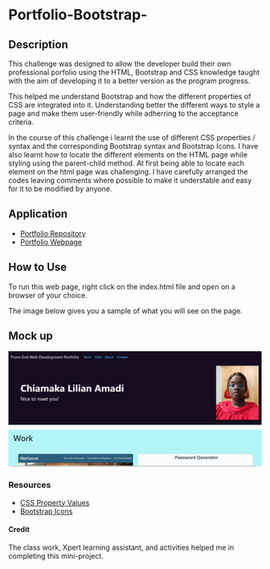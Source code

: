 # Portfolio-Bootstrap-


## Description
This challenge was designed to allow the developer build their own professional porfolio using the HTML, Bootstrap and CSS knowledge taught with the aim of developing it to a better version as the program progress.

This helped me understand Bootstrap and how the different properties of CSS are integrated into it. Understanding better the different ways to style a page and make them user-friendly while adherring to the acceptance criteria.

In the course of this challenge i learnt the use of different CSS properties / syntax and the corresponding Bootstrap syntax and Bootstrap Icons. I have also learnt how to locate the different elements on the HTML page while styling using the parent-child method. At first being able to locate each element on the html page was challenging. I have carefully arranged the codes leaving comments where possible to make it understable and easy for it to be modified by anyone.

## Application
* [Portfolio Repository](https://github.com/clamadi/Portfolio-Bootstrap)
* [Portfolio Webpage](https://clamadi.github.io/Portfolio-Bootstrap/)

## How to Use
To run this web page, right click on the index.html file and open on a browser of your choice.

The image below gives you a sample of what you will see on the page.

## Mock up
![My Portfolio-Bootstrap](images/Bootstrap-Portfolio.png)


### Resources

* [CSS Property Values](https://www.w3schools.com/cssref/pr_class_display.php#:~:text=Demo%20%E2%9D%AF-,block,takes%20up%20the%20whole%20width)
* [Bootstrap Icons](https://icons.getbootstrap.com/?q=linked)

#### Credit 
The class work, Xpert learning assistant, and activities helped me in completing this mini-project.
